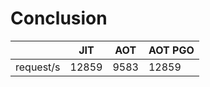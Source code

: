 # Conclusion

|       | JIT   | AOT   | AOT PGO |
|-------|-------|-------|---------|
| request/s | 12859 | 9583 | 12859
